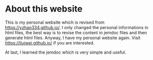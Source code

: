 # About this website
This is my personal website which is revised from https://yzhao334.github.io/.
I only changed the personal informations in html files, the best way is to revise the content in jemdoc files and then generate html files.
Anyway, I have my personal website again. Visit https://liujwei.github.io/ if you are interested.

At last, I learned the jemdoc which is very simple and useful.

